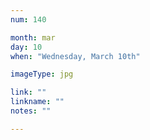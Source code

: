 ```yaml
---
num: 140

month: mar
day: 10
when: "Wednesday, March 10th"

imageType: jpg

link: ""
linkname: ""
notes: ""

---
```


